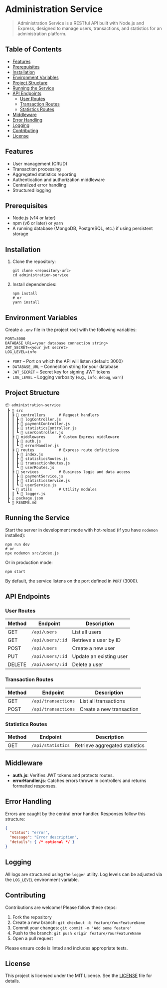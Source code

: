 # Administration Service

> Administration Service is a RESTful API built with Node.js and Express, designed to manage users, transactions, and statistics for an administration platform.

## Table of Contents

- [Features](#features)
- [Prerequisites](#prerequisites)
- [Installation](#installation)
- [Environment Variables](#environment-variables)
- [Project Structure](#project-structure)
- [Running the Service](#running-the-service)
- [API Endpoints](#api-endpoints)
  - [User Routes](#user-routes)
  - [Transaction Routes](#transaction-routes)
  - [Statistics Routes](#statistics-routes)
- [Middleware](#middleware)
- [Error Handling](#error-handling)
- [Logging](#logging)
- [Contributing](#contributing)
- [License](#license)

## Features

- User management (CRUD)
- Transaction processing
- Aggregated statistics reporting
- Authentication and authorization middleware
- Centralized error handling
- Structured logging

## Prerequisites

- Node.js (v14 or later)
- npm (v6 or later) or yarn
- A running database (MongoDB, PostgreSQL, etc.) if using persistent storage

## Installation

1. Clone the repository:

   ```shell
   git clone <repository-url>
   cd administration-service
   ```

2. Install dependencies:

   ```shell
   npm install
   # or
   yarn install
   ```

## Environment Variables

Create a `.env` file in the project root with the following variables:

```dotenv
PORT=3000
DATABASE_URL=<your database connection string>
JWT_SECRET=<your jwt secret>
LOG_LEVEL=info
```

- `PORT` – Port on which the API will listen (default: 3000)
- `DATABASE_URL` – Connection string for your database
- `JWT_SECRET` – Secret key for signing JWT tokens
- `LOG_LEVEL` – Logging verbosity (e.g., `info`, `debug`, `warn`)

## Project Structure

```
📦 administration-service
 ┣ 📂 src
 ┃ ┣ 📂 controllers      # Request handlers
 ┃ ┃ ┣ 📜 logController.js
 ┃ ┃ ┣ 📜 paymentController.js
 ┃ ┃ ┣ 📜 statisticsController.js
 ┃ ┃ ┗ 📜 userController.js
 ┃ ┣ 📂 middlewares      # Custom Express middleware
 ┃ ┃ ┣ 📜 auth.js
 ┃ ┃ ┗ 📜 errorHandler.js
 ┃ ┣ 📂 routes           # Express route definitions
 ┃ ┃ ┣ 📜 index.js
 ┃ ┃ ┣ 📜 statisticsRoutes.js
 ┃ ┃ ┣ 📜 transactionRoutes.js
 ┃ ┃ ┗ 📜 userRoutes.js
 ┃ ┣ 📂 services         # Business logic and data access
 ┃ ┃ ┣ 📜 paymentService.js
 ┃ ┃ ┣ 📜 statisticsService.js
 ┃ ┃ ┗ 📜 userService.js
 ┃ ┗ 📂 utils            # Utility modules
 ┃ ┃ ┗ 📜 logger.js
 ┣ 📜 package.json
 ┗ 📜 README.md
```

## Running the Service

Start the server in development mode with hot-reload (if you have `nodemon` installed):

```shell
npm run dev
# or
npx nodemon src/index.js
```

Or in production mode:

```shell
npm start
```

By default, the service listens on the port defined in `PORT` (3000).

## API Endpoints

### User Routes

| Method | Endpoint           | Description                   |
| ------ | ------------------ | ----------------------------- |
| GET    | `/api/users`       | List all users                |
| GET    | `/api/users/:id`   | Retrieve a user by ID         |
| POST   | `/api/users`       | Create a new user             |
| PUT    | `/api/users/:id`   | Update an existing user       |
| DELETE | `/api/users/:id`   | Delete a user                 |

### Transaction Routes

| Method | Endpoint                   | Description                   |
| ------ | -------------------------- | ----------------------------- |
| GET    | `/api/transactions`        | List all transactions         |
| POST   | `/api/transactions`        | Create a new transaction      |

### Statistics Routes

| Method | Endpoint                 | Description                   |
| ------ | ------------------------ | ----------------------------- |
| GET    | `/api/statistics`        | Retrieve aggregated statistics|

## Middleware

- **auth.js**: Verifies JWT tokens and protects routes.
- **errorHandler.js**: Catches errors thrown in controllers and returns formatted responses.

## Error Handling

Errors are caught by the central error handler. Responses follow this structure:

```json
{
  "status": "error",
  "message": "Error description",
  "details": { /* optional */ }
}
```

## Logging

All logs are structured using the `logger` utility. Log levels can be adjusted via the `LOG_LEVEL` environment variable.

## Contributing

Contributions are welcome! Please follow these steps:

1. Fork the repository
2. Create a new branch: `git checkout -b feature/YourFeatureName`
3. Commit your changes: `git commit -m 'Add some feature'`
4. Push to the branch: `git push origin feature/YourFeatureName`
5. Open a pull request

Please ensure code is linted and includes appropriate tests.

## License

This project is licensed under the MIT License. See the [LICENSE](LICENSE) file for details.
